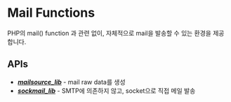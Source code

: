 # Mail Functions

PHP의 mail() function 과 관련 없이, 자체적으로 mail을 발송할 수 있는 환경을 제공 합니다.

## APIs
* ___[mailsource_lib](Mail/mailsource_lib.md)___ - mail raw data를 생성
* ___[sockmail_lib](Mail/sockmail_lib.md)___ - SMTP에 의존하지 않고, socket으로 직접 메일 발송